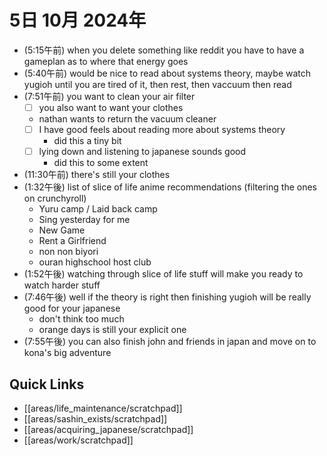 # 5日 10月 2024年
- (5:15午前) when you delete something like reddit you have to have a gameplan as to where that energy goes
- (5:40午前) would be nice to read about systems theory, maybe watch yugioh until you are tired of it, then rest, then vaccuum then read
- (7:51午前) you want to clean your air filter
  - [ ] you also want to want your clothes
  - nathan wants to return the vacuum cleaner
  - [ ] I have good feels about reading more about systems theory
    - did this a tiny bit
  - [ ] lying down and listening to japanese sounds good
    - did this to some extent
- (11:30午前) there's still your clothes
- (1:32午後) list of slice of life anime recommendations (filtering the ones on crunchyroll)
  - Yuru camp / Laid back camp
  - Sing yesterday for me 
  - New Game
  - Rent a Girlfriend
  - non non biyori
  - ouran highschool host club
- (1:52午後) watching through slice of life stuff will make you ready to watch harder stuff
- (7:46午後) well if the theory is right then finishing yugioh will be really good for your japanese
  - don't think too much
  - orange days is still your explicit one
- (7:55午後) you can also finish john and friends in japan and move on to kona's big adventure






 



## Quick Links
- [[areas/life_maintenance/scratchpad]]
- [[areas/sashin_exists/scratchpad]]
- [[areas/acquiring_japanese/scratchpad]]
- [[areas/work/scratchpad]]
